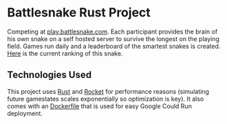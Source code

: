 # Battlesnake Rust Project

Competing at [play.battlesnake.com](https://play.battlesnake.com). Each participant provides the brain of his own snake on a self hosted server to survive the longest on the playing field. Games run daily and a leaderboard of the smartest snakes is created. [Here](https://play.battlesnake.com/profile/wban314) is the current ranking of this snake.

## Technologies Used

This project uses [Rust](https://www.rust-lang.org/) and [Rocket](https://rocket.rs) for performance reasons (simulating future gamestates scales exponentially so optimization is key). It also comes with an [Dockerfile](https://docs.docker.com/engine/reference/builder/) that is used for easy Google Could Run deployment.

